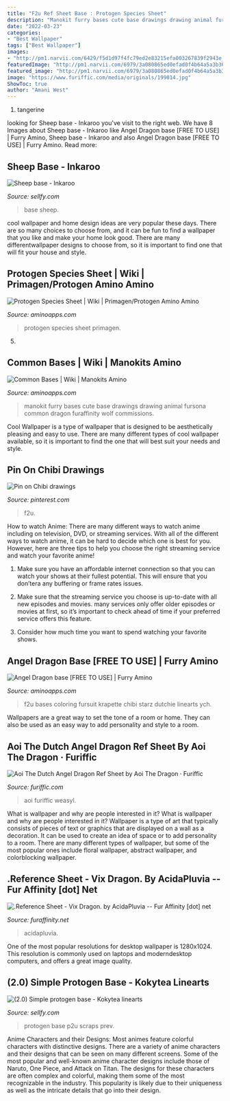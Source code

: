 ```yaml
---
title: "F2u Ref Sheet Base : Protogen Species Sheet"
description: "Manokit furry bases cute base drawings drawing animal fursona common dragon furaffinity wolf commissions"
date: "2022-03-23"
categories:
- "Best Wallpaper"
tags: ["Best Wallpaper"]
images:
- "http://pm1.narvii.com/6429/f5d1d97f4fc79ed2e83215efa003267839f2943e_00.jpg"
featuredImage: "http://pm1.narvii.com/6979/3a080865ed0efad0f4b64a5a3b369fdd96d92dbbr1-1024-585v2_uhq.jpg"
featured_image: "http://pm1.narvii.com/6979/3a080865ed0efad0f4b64a5a3b369fdd96d92dbbr1-1024-585v2_uhq.jpg"
image: "https://www.furiffic.com/media/originals/199014.jpg"
ShowToc: true
author: "Amani West"
---
```



1. tangerine 

	

		
looking for Sheep base - Inkaroo you've visit to the right web. We have 8 Images about Sheep base - Inkaroo like Angel Dragon base [FREE TO USE] | Furry Amino, Sheep base - Inkaroo and also Angel Dragon base [FREE TO USE] | Furry Amino. Read more:
		
    
## Sheep Base - Inkaroo

<img loading=lazy src="https://d12swbtw719y4s.cloudfront.net/images/NGxyRgy6/pZMLIf5kQBtTgzOwiM0f/uXGal6aEpa.jpeg?w=1200" onerror="this.onerror=null;this.src='https://tse1.mm.bing.net/th?id=OIP.v881_C6Vb4j-iY_LjSZUdgHaLc&amp;pid=15.1';" alt="Sheep base - Inkaroo">

_Source: sellfy.com_

>base sheep. 

	

cool wallpaper and home design ideas are very popular these days. There are so many choices to choose from, and it can be fun to find a wallpaper that you like and make your home look good. There are many differentwallpaper designs to choose from, so it is important to find one that will fit your house and style.

    
## Protogen Species Sheet | Wiki | Primagen/Protogen Amino Amino

<img loading=lazy src="http://pm1.narvii.com/6429/f5d1d97f4fc79ed2e83215efa003267839f2943e_00.jpg" onerror="this.onerror=null;this.src='https://tse1.mm.bing.net/th?id=OIP.X5LqdYKhbELJbwWcoO6QdQAAAA&amp;pid=15.1';" alt="Protogen Species Sheet | Wiki | Primagen/Protogen Amino Amino">

_Source: aminoapps.com_

>protogen species sheet primagen. 

	

5.

    
## Common Bases | Wiki | Manokits Amino

<img loading=lazy src="https://pm1.narvii.com/7291/6c4989751aae8d16a8179ba47b995a7a601f5547r1-720-960v2_hq.jpg" onerror="this.onerror=null;this.src='https://tse1.mm.bing.net/th?id=OIP.5g8Lo-sw0E9PcHSnLG7H_QHaJ4&amp;pid=15.1';" alt="Common Bases | Wiki | Manokits Amino">

_Source: aminoapps.com_

>manokit furry bases cute base drawings drawing animal fursona common dragon furaffinity wolf commissions. 

	

Cool Wallpaper is a type of wallpaper that is designed to be aesthetically pleasing and easy to use. There are many different types of cool wallpaper available, so it is important to find the one that will best suit your needs and style.

    
## Pin On Chibi Drawings

<img loading=lazy src="https://i.pinimg.com/736x/41/92/89/4192891d709fb555ad6a7da37aaa7c4f.jpg" onerror="this.onerror=null;this.src='https://tse3.mm.bing.net/th?id=OIP.mnfQVwi7qjil_6RyN04aFAAAAA&amp;pid=15.1';" alt="Pin on Chibi drawings">

_Source: pinterest.com_

>f2u. 

	

How to watch Anime: There are many different ways to watch anime including on television, DVD, or streaming services.
With all of the different ways to watch anime, it can be hard to decide which one is best for you. However, here are three tips to help you choose the right streaming service and watch your favorite anime!
1. Make sure you have an affordable internet connection so that you can watch your shows at their fullest potential. This will ensure that you don’tera any buffering or frame rates issues.

2. Make sure that the streaming service you choose is up-to-date with all new episodes and movies. many services only offer older episodes or movies at first, so it’s important to check ahead of time if your preferred service offers this feature.

3. Consider how much time you want to spend watching your favorite shows.

    
## Angel Dragon Base [FREE TO USE] | Furry Amino

<img loading=lazy src="http://pm1.narvii.com/6979/3a080865ed0efad0f4b64a5a3b369fdd96d92dbbr1-1024-585v2_uhq.jpg" onerror="this.onerror=null;this.src='https://tse2.mm.bing.net/th?id=OIP.qVWiqJVUbwbTuVYRW8Tm9QHaEO&amp;pid=15.1';" alt="Angel Dragon base [FREE TO USE] | Furry Amino">

_Source: aminoapps.com_

>f2u bases coloring fursuit krapette chibi starz dutchie linearts ych. 

	

Wallpapers are a great way to set the tone of a room or home. They can also be used as an easy way to add personality and style to a room.

    
## Aoi The Dutch Angel Dragon Ref Sheet By Aoi The Dragon · Furiffic

<img loading=lazy src="https://www.furiffic.com/media/originals/199014.jpg" onerror="this.onerror=null;this.src='https://tse3.mm.bing.net/th?id=OIP.4czefTieh1Hy3zB8d9ySkQHaFR&amp;pid=15.1';" alt="Aoi The Dutch Angel Dragon Ref Sheet by Aoi The Dragon · Furiffic">

_Source: furiffic.com_

>aoi furiffic weasyl. 

	

What is wallpaper and why are people interested in it?
What is wallpaper and why are people interested in it?
Wallpaper is a type of art that typically consists of pieces of text or graphics that are displayed on a wall as a decoration. It can be used to create an idea of space or to add personality to a room. There are many different types of wallpaper, but some of the most popular ones include floral wallpaper, abstract wallpaper, and colorblocking wallpaper.

    
## .Reference Sheet - Vix Dragon. By AcidaPluvia -- Fur Affinity [dot] Net

<img loading=lazy src="https://t.facdn.net/15302956@800-1419425576.jpg" onerror="this.onerror=null;this.src='https://tse1.mm.bing.net/th?id=OIP.OtKIqwhGODcchUcksF6UswHaE1&amp;pid=15.1';" alt=".Reference Sheet - Vix Dragon. by AcidaPluvia -- Fur Affinity [dot] net">

_Source: furaffinity.net_

>acidapluvia. 

	

One of the most popular resolutions for desktop wallpaper is 1280x1024. This resolution is commonly used on laptops and moderndesktop computers, and offers a great image quality.

    
## (2.0) Simple Protogen Base - Kokytea Linearts

<img loading=lazy src="https://d12swbtw719y4s.cloudfront.net/images/kwt29SBt/wmaqe5QOM4VArBCnln4G/FJDIPqsS4j.jpeg?w=1200" onerror="this.onerror=null;this.src='https://tse2.mm.bing.net/th?id=OIP.wpDOQwdwwNOni7oVM6_JswHaFb&amp;pid=15.1';" alt="(2.0) Simple protogen base - Kokytea linearts">

_Source: sellfy.com_

>protogen base p2u scraps prev. 

	

Anime Characters and their Designs: Most animes feature colorful characters with distinctive designs.
There are a variety of anime characters and their designs that can be seen on many different screens. Some of the most popular and well-known anime character designs include those of Naruto, One Piece, and Attack on Titan. The designs for these characters are often complex and colorful, making them some of the most recognizable in the industry. This popularity is likely due to their uniqueness as well as the intricate details that go into their design.

